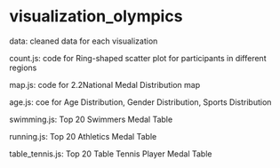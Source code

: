 ﻿# visualization_olympics

data: cleaned data for each visualization

count.js: code for Ring-shaped scatter plot for participants in different regions

map.js: code for 2.2National Medal Distribution map

age.js: coe for Age Distribution, Gender Distribution, Sports Distribution

swimming.js: Top 20 Swimmers Medal Table

running.js: Top 20 Athletics Medal Table

table_tennis.js: Top 20 Table Tennis Player Medal Table